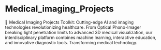 # Medical_imaging_Projects
🏥 Medical Imaging Projects Toolkit: Cutting-edge AI and imaging technologies revolutionizing healthcare. From Optical Phono-Imager breaking light penetration limits to advanced 3D medical visualization, our interdisciplinary platform combines machine learning, interactive education, and innovative diagnostic tools. Transforming medical technology.
